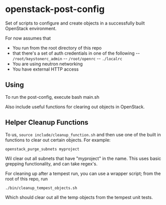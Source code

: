 openstack-post-config
=====================

Set of scripts to configure and create objects in a successfully built OpenStack environment.

For now assumes that

- You run from the root directory of this repo
- that there's a set of auth credentials in one of the following
-- `/root/keystonerc_admin` 
-- `/root/openrc` 
-- `./localrc`
- You are using neutron networking
- You have external HTTP access

## Using

To run the post-config, execute
    bash main.sh

Also include useful functions for clearing out objects in OpenStack.

## Helper Cleanup Functions

To us, `source include/cleanup_function.sh` and then use one of the built in functions to clear out certain objects. For example:

    openstack_purge_subnets myproject

Wil clear out all subnets that have "myproject" in the name. This uses basic grepping functionality, and can take regex's.

For cleaning up after a tempest run, you can use a wrapper script; from the root of this repo, run

    ./bin/cleanup_tempest_objects.sh

Which should clear out all the temp objects from the tempest unit tests.





